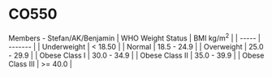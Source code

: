 # CO550
Members - Stefan/AK/Benjamin
| WHO Weight Status | BMI kg/m<sup>2</sup> |
| ----- | ------- |
| Underweight | < 18.50 |
| Normal      | 18.5 - 24.9 |
| Overweight  | 25.0 - 29.9 |
| Obese Class I | 30.0 - 34.9 |
| Obese Class II | 35.0 - 39.9 |
| Obese Class III | >= 40.0 |
